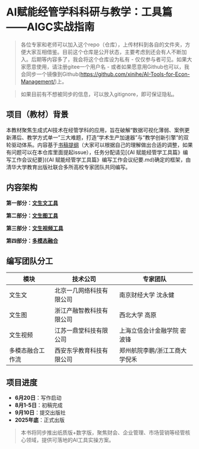 # AI赋能经管学科科研与教学：工具篇——AIGC实战指南

> 各位专家和老师可以加入这个repo（仓库），上传材料到各自的文件夹，方便大家互相借鉴。目前这个仓库是公开状态，主要考虑到还会有人不断加入。后期等内容多了，我会将这个仓库设为私有 - 仅仅参与者可见。如果大家愿意使用，请注册gitee一个用户名 - 或者如果愿意用Github也可以，我会同步一个镜像到Github(https://github.com/xinihe/AI-Tools-for-Econ-Management/)上。

> 如果目前有不想被同步的信息，可以放入gitignore，即可保证隐私。

## 项目（教材）背景

本教材聚焦生成式AI技术在经管学科的应用，旨在破解“数据可视化薄弱、案例更新滞后、教学方式单一”三大难题，打造“学术生产加速器”与“教学创新引擎”的双轮驱动体系。内容基于[书稿提纲](AI赋能经管学科科研与教学：工具篇——AIGC实战指南.md)（大家可以根据自己的理解做出合适的调整，如果有问题可以在本仓库里面提起issue），任务分配请见[《AI 赋能经管学工具篇》编写工作会议纪要](《AI 赋能经管学工具篇》编写工作会议纪要.md)确定的框架，由清华大学教育出版社联合多所高校专家团队共同编写。

## 内容架构

**第一部分：[文生文工具](文生文/文生文介绍.md)**

**第二部分：[文生图工具](文生图/文生图介绍.md)**

**第三部分：[文生视频工具](文生视频/文生视频介绍.md)**

**第四部分：[多模态融合](多模态融合/多模态融合介绍.md)**

## 编写团队分工

| 模块             | 技术公司                 | 专家团队                      |
| ---------------- | ------------------------ | ----------------------------- |
| 文生文           | 北京一几网络科技有限公司 | 南京财经大学 沈永健           |
| 文生图           | 浙江产融智教科技有限公司 | 西北大学 高原                 |
| 文生视频         | 江苏一鼎堂科技有限公司   | 上海立信会计金融学院 密波锋   |
| 多模态融合工作流 | 西安东孚教育科技有限公司 | 郑州航院李鹏/浙江工商大学倪禾 |

## 项目进度

- **6月20日**：写作启动
- **8月1-5日**：初稿完成
- **9月10日**：提交出版社
- **2025年底**：正式出版

> 本书将同步推出纸质版+数字版，聚焦财会、企业管理、市场营销等经管核心领域，提供可落地的AI工具实操方案。
